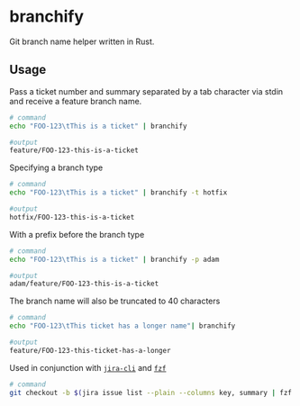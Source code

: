 # branchify

Git branch name helper written in Rust.

## Usage

Pass a ticket number and summary separated by a tab character via stdin and receive a feature branch name.

```bash
# command
echo "FOO-123\tThis is a ticket" | branchify

#output
feature/FOO-123-this-is-a-ticket
```

Specifying a branch type

```bash
# command
echo "FOO-123\tThis is a ticket" | branchify -t hotfix

#output
hotfix/FOO-123-this-is-a-ticket
```

With a prefix before the branch type

```bash
# command
echo "FOO-123\tThis is a ticket" | branchify -p adam

#output
adam/feature/FOO-123-this-is-a-ticket
```

The branch name will also be truncated to 40 characters

```bash
# command
echo "FOO-123\tThis ticket has a longer name"| branchify

#output
feature/FOO-123-this-ticket-has-a-longer
```

Used in conjunction with [`jira-cli`](https://github.com/ankitpokhrel/jira-cli) and [`fzf`](https://github.com/junegunn/fzf)

```bash
# command
git checkout -b $(jira issue list --plain --columns key, summary | fzf | branchify)
```
